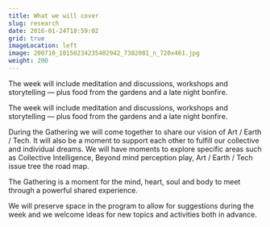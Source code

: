 ```yaml
---
title: What we will cover
slug: research
date: 2016-01-24T18:59:02
grid: true
imageLocation: left
image: 200710_10150234235402942_7382081_n_720x461.jpg
weight: 200
---
```


The week will include meditation and discussions, workshops and storytelling — plus food from the gardens and a late night bonfire.

The week will include meditation and discussions, workshops and storytelling — plus food from the gardens and a late night bonfire.

During the Gathering we will come together to share our vision of Art / Earth / Tech. It will also be a moment to support each other to fulfill our collective and individual dreams. We will have moments to explore specific areas such as Collective Intelligence,  Beyond mind perception play, Art / Earth / Tech issue tree the road map.

The Gathering is a moment for the mind, heart, soul and body to meet through a powerful shared experience.

We will preserve space in the program to allow for suggestions during the week and we welcome ideas for new topics and activities both in advance.
